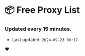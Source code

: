 # :package: Free Proxy List
### Updated every 15 minutes.

- Last updated: `2024-09-23 08:17`

:heart:

